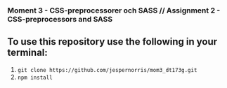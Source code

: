 ### Moment 3 - CSS-preprocessorer och SASS // Assignment 2 - CSS-preprocessors and SASS

## To use this repository use the following in your terminal:
1. `git clone https://github.com/jespernorris/mom3_dt173g.git`
2. `npm install`
